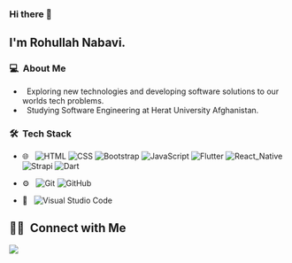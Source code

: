 ### Hi there 👋

## I'm Rohullah Nabavi.

### 💻 &nbsp;About Me 

- &nbsp; Exploring new technologies and developing software solutions to our worlds tech problems.
- &nbsp; Studying Software Engineering at Herat University Afghanistan.


### 🛠 &nbsp;Tech Stack

- 🌐 &nbsp;
  ![HTML](https://img.shields.io/badge/-HTML-333333?style=flat&logo=HTML5)
  ![CSS](https://img.shields.io/badge/-CSS-333333?style=flat&logo=CSS3&logoColor=1572B6)
  ![Bootstrap](https://img.shields.io/badge/-Bootstrap-333333?style=flat&logo=bootstrap&logoColor=563D7C)
  ![JavaScript](https://img.shields.io/badge/-JavaScript-333333?style=flat&logo=javascript)
  ![Flutter](https://img.shields.io/badge/-Flutter-333333?style=flat&logo=flutter)
  ![React_Native](https://img.shields.io/badge/-Reactnative-333333?style=flat&logo=react)
  ![Strapi](https://img.shields.io/badge/-Strapi-333333?style=flat&logo=strapi)
  ![Dart](https://img.shields.io/badge/-Dart-333333?style=flat&logo=dart)
 
- ⚙️ &nbsp;
  ![Git](https://img.shields.io/badge/-Git-333333?style=flat&logo=git)
  ![GitHub](https://img.shields.io/badge/-GitHub-333333?style=flat&logo=github)
  
  
- 🔧 &nbsp;
  ![Visual Studio Code](https://img.shields.io/badge/-Visual%20Studio%20Code-333333?style=flat&logo=visual-studio-code&logoColor=007ACC)







##  🤝🏻 &nbsp;Connect with Me



<a href="https://www.linkedin.com/in/rohullah-nabavi"><img src="https://img.shields.io/badge/-Rohullah%20Nabavi-0077B5?style=flat-square&logo=Linkedin&logoColor=white"/></a>


<!--
**cdthomp1/cdthomp1** is a ✨ _special_ ✨ repository because its `README.md` (this file) appears on your GitHub profile.


